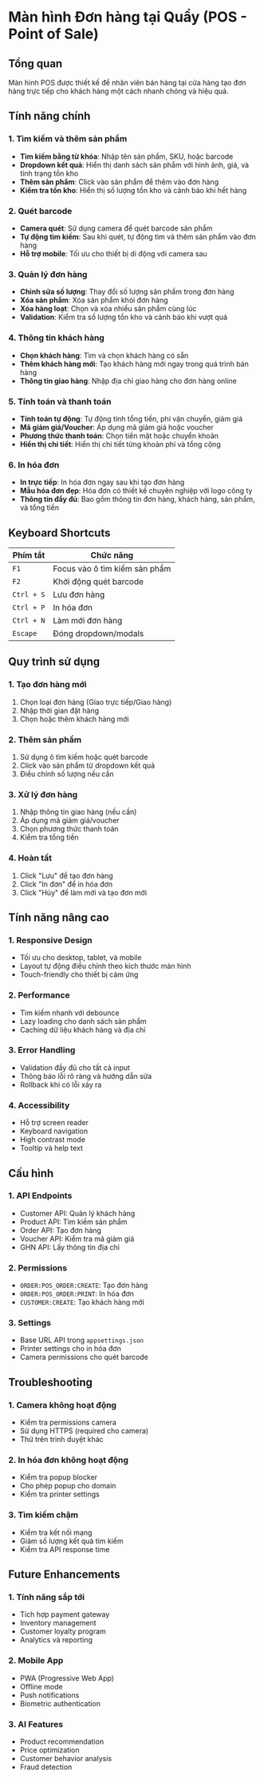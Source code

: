 # Màn hình Đơn hàng tại Quầy (POS - Point of Sale)

## Tổng quan

Màn hình POS được thiết kế để nhân viên bán hàng tại cửa hàng tạo đơn hàng trực tiếp cho khách hàng một cách nhanh chóng và hiệu quả.

## Tính năng chính

### 1. Tìm kiếm và thêm sản phẩm

-   **Tìm kiếm bằng từ khóa**: Nhập tên sản phẩm, SKU, hoặc barcode
-   **Dropdown kết quả**: Hiển thị danh sách sản phẩm với hình ảnh, giá, và tình trạng tồn kho
-   **Thêm sản phẩm**: Click vào sản phẩm để thêm vào đơn hàng
-   **Kiểm tra tồn kho**: Hiển thị số lượng tồn kho và cảnh báo khi hết hàng

### 2. Quét barcode

-   **Camera quét**: Sử dụng camera để quét barcode sản phẩm
-   **Tự động tìm kiếm**: Sau khi quét, tự động tìm và thêm sản phẩm vào đơn hàng
-   **Hỗ trợ mobile**: Tối ưu cho thiết bị di động với camera sau

### 3. Quản lý đơn hàng

-   **Chỉnh sửa số lượng**: Thay đổi số lượng sản phẩm trong đơn hàng
-   **Xóa sản phẩm**: Xóa sản phẩm khỏi đơn hàng
-   **Xóa hàng loạt**: Chọn và xóa nhiều sản phẩm cùng lúc
-   **Validation**: Kiểm tra số lượng tồn kho và cảnh báo khi vượt quá

### 4. Thông tin khách hàng

-   **Chọn khách hàng**: Tìm và chọn khách hàng có sẵn
-   **Thêm khách hàng mới**: Tạo khách hàng mới ngay trong quá trình bán hàng
-   **Thông tin giao hàng**: Nhập địa chỉ giao hàng cho đơn hàng online

### 5. Tính toán và thanh toán

-   **Tính toán tự động**: Tự động tính tổng tiền, phí vận chuyển, giảm giá
-   **Mã giảm giá/Voucher**: Áp dụng mã giảm giá hoặc voucher
-   **Phương thức thanh toán**: Chọn tiền mặt hoặc chuyển khoản
-   **Hiển thị chi tiết**: Hiển thị chi tiết từng khoản phí và tổng cộng

### 6. In hóa đơn

-   **In trực tiếp**: In hóa đơn ngay sau khi tạo đơn hàng
-   **Mẫu hóa đơn đẹp**: Hóa đơn có thiết kế chuyên nghiệp với logo công ty
-   **Thông tin đầy đủ**: Bao gồm thông tin đơn hàng, khách hàng, sản phẩm, và tổng tiền

## Keyboard Shortcuts

| Phím tắt   | Chức năng                     |
| ---------- | ----------------------------- |
| `F1`       | Focus vào ô tìm kiếm sản phẩm |
| `F2`       | Khởi động quét barcode        |
| `Ctrl + S` | Lưu đơn hàng                  |
| `Ctrl + P` | In hóa đơn                    |
| `Ctrl + N` | Làm mới đơn hàng              |
| `Escape`   | Đóng dropdown/modals          |

## Quy trình sử dụng

### 1. Tạo đơn hàng mới

1. Chọn loại đơn hàng (Giao trực tiếp/Giao hàng)
2. Nhập thời gian đặt hàng
3. Chọn hoặc thêm khách hàng mới

### 2. Thêm sản phẩm

1. Sử dụng ô tìm kiếm hoặc quét barcode
2. Click vào sản phẩm từ dropdown kết quả
3. Điều chỉnh số lượng nếu cần

### 3. Xử lý đơn hàng

1. Nhập thông tin giao hàng (nếu cần)
2. Áp dụng mã giảm giá/voucher
3. Chọn phương thức thanh toán
4. Kiểm tra tổng tiền

### 4. Hoàn tất

1. Click "Lưu" để tạo đơn hàng
2. Click "In đơn" để in hóa đơn
3. Click "Hủy" để làm mới và tạo đơn mới

## Tính năng nâng cao

### 1. Responsive Design

-   Tối ưu cho desktop, tablet, và mobile
-   Layout tự động điều chỉnh theo kích thước màn hình
-   Touch-friendly cho thiết bị cảm ứng

### 2. Performance

-   Tìm kiếm nhanh với debounce
-   Lazy loading cho danh sách sản phẩm
-   Caching dữ liệu khách hàng và địa chỉ

### 3. Error Handling

-   Validation đầy đủ cho tất cả input
-   Thông báo lỗi rõ ràng và hướng dẫn sửa
-   Rollback khi có lỗi xảy ra

### 4. Accessibility

-   Hỗ trợ screen reader
-   Keyboard navigation
-   High contrast mode
-   Tooltip và help text

## Cấu hình

### 1. API Endpoints

-   Customer API: Quản lý khách hàng
-   Product API: Tìm kiếm sản phẩm
-   Order API: Tạo đơn hàng
-   Voucher API: Kiểm tra mã giảm giá
-   GHN API: Lấy thông tin địa chỉ

### 2. Permissions

-   `ORDER:POS_ORDER:CREATE`: Tạo đơn hàng
-   `ORDER:POS_ORDER:PRINT`: In hóa đơn
-   `CUSTOMER:CREATE`: Tạo khách hàng mới

### 3. Settings

-   Base URL API trong `appsettings.json`
-   Printer settings cho in hóa đơn
-   Camera permissions cho quét barcode

## Troubleshooting

### 1. Camera không hoạt động

-   Kiểm tra permissions camera
-   Sử dụng HTTPS (required cho camera)
-   Thử trên trình duyệt khác

### 2. In hóa đơn không hoạt động

-   Kiểm tra popup blocker
-   Cho phép popup cho domain
-   Kiểm tra printer settings

### 3. Tìm kiếm chậm

-   Kiểm tra kết nối mạng
-   Giảm số lượng kết quả tìm kiếm
-   Kiểm tra API response time

## Future Enhancements

### 1. Tính năng sắp tới

-   Tích hợp payment gateway
-   Inventory management
-   Customer loyalty program
-   Analytics và reporting

### 2. Mobile App

-   PWA (Progressive Web App)
-   Offline mode
-   Push notifications
-   Biometric authentication

### 3. AI Features

-   Product recommendation
-   Price optimization
-   Customer behavior analysis
-   Fraud detection
